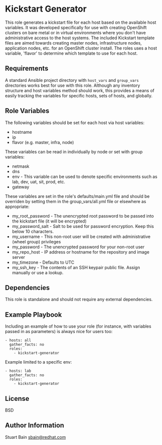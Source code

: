 Kickstart Generator
===================

This role generates a kickstart file for each host based on the available host variables. It was developed specifically for use with creating OpenShift clusters on bare metal or in virtual environments where you don't have administrative access to the host systems. The included Kickstart template files are aimed towards creating master nodes, infrastructure nodes, application nodes, etc. for an OpenShift cluster install. The roles uses a host variable, 'flavor' to determine which template to use for each host.

Requirements
------------

A standard Ansible project directory with `host_vars` and `group_vars` directories works best for use with this role. Although any inventory structure and host variables method should work, this provides a means of easily tracking the variables for specific hosts, sets of hosts, and globally.

Role Variables
--------------

The following variables should be set for each host via host variables:
* hostname
* ip
* flavor (e.g. master, infra, node)

These variables can be read in individually by node or set with group variables:
* netmask
* dns
* env - This variable can be used to denote specific environments such as lab, dev, uat, sit, prod, etc.
* gateway

These variables are set in the role's defaults/main.yml file and should be overriden by setting them in the group_vars/all.yml file or elsewhere as appropriate:

* my_root_password - The unencrypted root password to be passed into the kickstart file (it will be encrypted)
* my_password_salt - Salt to be used for password encryption. Keep this below 10 characters.
* my_username - This non-root user will be created with administrative (wheel group) privileges
* my_password - The unencrypted password for your non-root user
* my_repo_host - IP address or hostname for the repository and image server
* my_timezone - Defaults to UTC
* my_ssh_key - The contents of an SSH keypair public file. Assign manually or use a lookup.

Dependencies
------------

This role is standalone and should not require any external dependencies.

Example Playbook
----------------

Including an example of how to use your role (for instance, with variables passed in as parameters) is always nice for users too:

    - hosts: all
      gather_facts: no
      roles:
        - kickstart-generator

Example limited to a specific env:

    - hosts: lab
      gather_facts: no
      roles:
        - kickstart-generator

License
-------

BSD

Author Information
------------------

Stuart Bain <sbain@redhat.com>
